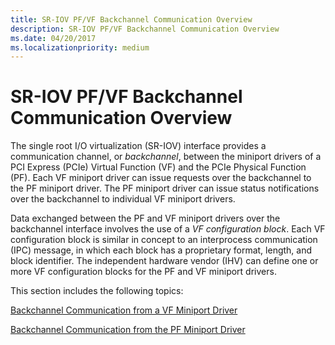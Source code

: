 ```yaml
---
title: SR-IOV PF/VF Backchannel Communication Overview
description: SR-IOV PF/VF Backchannel Communication Overview
ms.date: 04/20/2017
ms.localizationpriority: medium
---
```


# SR-IOV PF/VF Backchannel Communication Overview


The single root I/O virtualization (SR-IOV) interface provides a communication channel, or *backchannel*, between the miniport drivers of a PCI Express (PCIe) Virtual Function (VF) and the PCIe Physical Function (PF). Each VF miniport driver can issue requests over the backchannel to the PF miniport driver. The PF miniport driver can issue status notifications over the backchannel to individual VF miniport drivers.

Data exchanged between the PF and VF miniport drivers over the backchannel interface involves the use of a *VF configuration block*. Each VF configuration block is similar in concept to an interprocess communication (IPC) message, in which each block has a proprietary format, length, and block identifier. The independent hardware vendor (IHV) can define one or more VF configuration blocks for the PF and VF miniport drivers.

This section includes the following topics:

[Backchannel Communication from a VF Miniport Driver](backchannel-communication-from-a-vf-miniport-driver.md)

[Backchannel Communication from the PF Miniport Driver](backchannel-communication-from-the-pf-miniport-driver.md)

 

 





